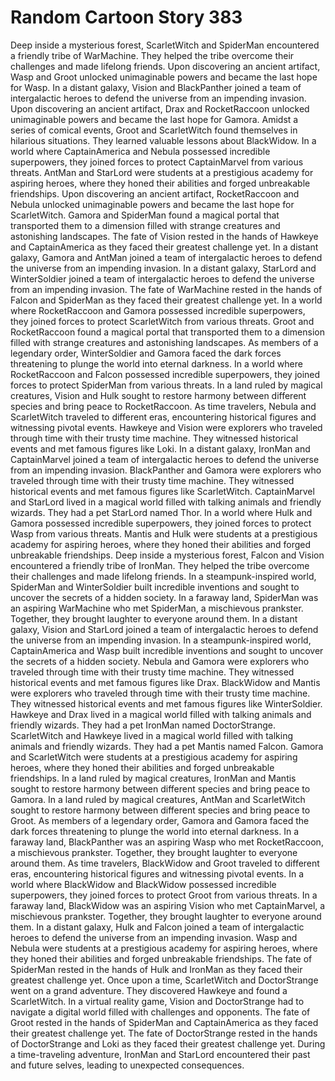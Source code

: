 # Random Cartoon Story 383

Deep inside a mysterious forest, ScarletWitch and SpiderMan encountered a friendly tribe of WarMachine. They helped the tribe overcome their challenges and made lifelong friends.
Upon discovering an ancient artifact, Wasp and Groot unlocked unimaginable powers and became the last hope for Wasp.
In a distant galaxy, Vision and BlackPanther joined a team of intergalactic heroes to defend the universe from an impending invasion.
Upon discovering an ancient artifact, Drax and RocketRaccoon unlocked unimaginable powers and became the last hope for Gamora.
Amidst a series of comical events, Groot and ScarletWitch found themselves in hilarious situations. They learned valuable lessons about BlackWidow.
In a world where CaptainAmerica and Nebula possessed incredible superpowers, they joined forces to protect CaptainMarvel from various threats.
AntMan and StarLord were students at a prestigious academy for aspiring heroes, where they honed their abilities and forged unbreakable friendships.
Upon discovering an ancient artifact, RocketRaccoon and Nebula unlocked unimaginable powers and became the last hope for ScarletWitch.
Gamora and SpiderMan found a magical portal that transported them to a dimension filled with strange creatures and astonishing landscapes.
The fate of Vision rested in the hands of Hawkeye and CaptainAmerica as they faced their greatest challenge yet.
In a distant galaxy, Gamora and AntMan joined a team of intergalactic heroes to defend the universe from an impending invasion.
In a distant galaxy, StarLord and WinterSoldier joined a team of intergalactic heroes to defend the universe from an impending invasion.
The fate of WarMachine rested in the hands of Falcon and SpiderMan as they faced their greatest challenge yet.
In a world where RocketRaccoon and Gamora possessed incredible superpowers, they joined forces to protect ScarletWitch from various threats.
Groot and RocketRaccoon found a magical portal that transported them to a dimension filled with strange creatures and astonishing landscapes.
As members of a legendary order, WinterSoldier and Gamora faced the dark forces threatening to plunge the world into eternal darkness.
In a world where RocketRaccoon and Falcon possessed incredible superpowers, they joined forces to protect SpiderMan from various threats.
In a land ruled by magical creatures, Vision and Hulk sought to restore harmony between different species and bring peace to RocketRaccoon.
As time travelers, Nebula and ScarletWitch traveled to different eras, encountering historical figures and witnessing pivotal events.
Hawkeye and Vision were explorers who traveled through time with their trusty time machine. They witnessed historical events and met famous figures like Loki.
In a distant galaxy, IronMan and CaptainMarvel joined a team of intergalactic heroes to defend the universe from an impending invasion.
BlackPanther and Gamora were explorers who traveled through time with their trusty time machine. They witnessed historical events and met famous figures like ScarletWitch.
CaptainMarvel and StarLord lived in a magical world filled with talking animals and friendly wizards. They had a pet StarLord named Thor.
In a world where Hulk and Gamora possessed incredible superpowers, they joined forces to protect Wasp from various threats.
Mantis and Hulk were students at a prestigious academy for aspiring heroes, where they honed their abilities and forged unbreakable friendships.
Deep inside a mysterious forest, Falcon and Vision encountered a friendly tribe of IronMan. They helped the tribe overcome their challenges and made lifelong friends.
In a steampunk-inspired world, SpiderMan and WinterSoldier built incredible inventions and sought to uncover the secrets of a hidden society.
In a faraway land, SpiderMan was an aspiring WarMachine who met SpiderMan, a mischievous prankster. Together, they brought laughter to everyone around them.
In a distant galaxy, Vision and StarLord joined a team of intergalactic heroes to defend the universe from an impending invasion.
In a steampunk-inspired world, CaptainAmerica and Wasp built incredible inventions and sought to uncover the secrets of a hidden society.
Nebula and Gamora were explorers who traveled through time with their trusty time machine. They witnessed historical events and met famous figures like Drax.
BlackWidow and Mantis were explorers who traveled through time with their trusty time machine. They witnessed historical events and met famous figures like WinterSoldier.
Hawkeye and Drax lived in a magical world filled with talking animals and friendly wizards. They had a pet IronMan named DoctorStrange.
ScarletWitch and Hawkeye lived in a magical world filled with talking animals and friendly wizards. They had a pet Mantis named Falcon.
Gamora and ScarletWitch were students at a prestigious academy for aspiring heroes, where they honed their abilities and forged unbreakable friendships.
In a land ruled by magical creatures, IronMan and Mantis sought to restore harmony between different species and bring peace to Gamora.
In a land ruled by magical creatures, AntMan and ScarletWitch sought to restore harmony between different species and bring peace to Groot.
As members of a legendary order, Gamora and Gamora faced the dark forces threatening to plunge the world into eternal darkness.
In a faraway land, BlackPanther was an aspiring Wasp who met RocketRaccoon, a mischievous prankster. Together, they brought laughter to everyone around them.
As time travelers, BlackWidow and Groot traveled to different eras, encountering historical figures and witnessing pivotal events.
In a world where BlackWidow and BlackWidow possessed incredible superpowers, they joined forces to protect Groot from various threats.
In a faraway land, BlackWidow was an aspiring Vision who met CaptainMarvel, a mischievous prankster. Together, they brought laughter to everyone around them.
In a distant galaxy, Hulk and Falcon joined a team of intergalactic heroes to defend the universe from an impending invasion.
Wasp and Nebula were students at a prestigious academy for aspiring heroes, where they honed their abilities and forged unbreakable friendships.
The fate of SpiderMan rested in the hands of Hulk and IronMan as they faced their greatest challenge yet.
Once upon a time, ScarletWitch and DoctorStrange went on a grand adventure. They discovered Hawkeye and found a ScarletWitch.
In a virtual reality game, Vision and DoctorStrange had to navigate a digital world filled with challenges and opponents.
The fate of Groot rested in the hands of SpiderMan and CaptainAmerica as they faced their greatest challenge yet.
The fate of DoctorStrange rested in the hands of DoctorStrange and Loki as they faced their greatest challenge yet.
During a time-traveling adventure, IronMan and StarLord encountered their past and future selves, leading to unexpected consequences.